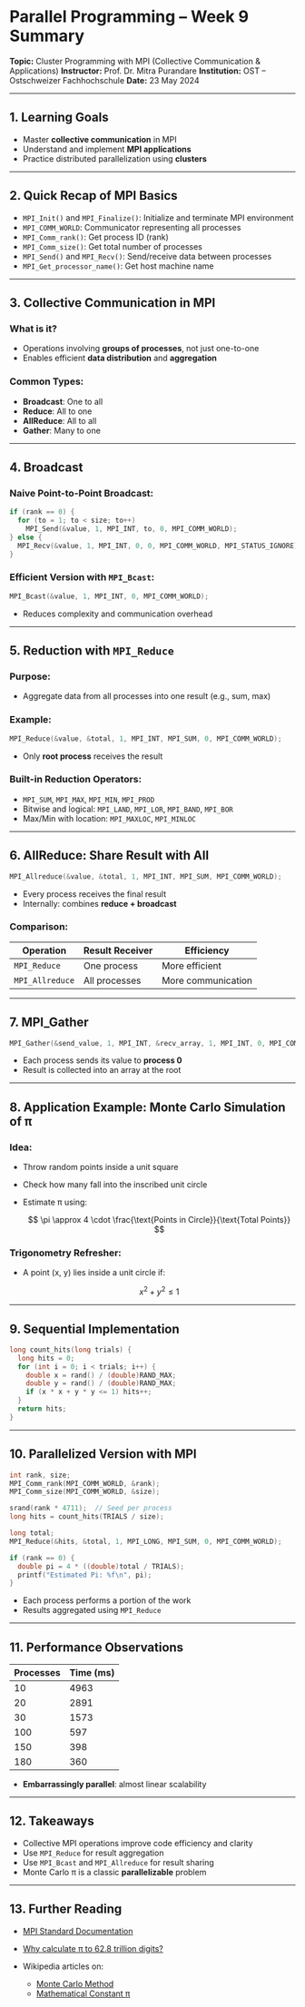 # Parallel Programming – Week 9 Summary

**Topic:** Cluster Programming with MPI (Collective Communication & Applications)
**Instructor:** Prof. Dr. Mitra Purandare
**Institution:** OST – Ostschweizer Fachhochschule
**Date:** 23 May 2024

---

## 1. Learning Goals

* Master **collective communication** in MPI
* Understand and implement **MPI applications**
* Practice distributed parallelization using **clusters**

---

## 2. Quick Recap of MPI Basics

* `MPI_Init()` and `MPI_Finalize()`: Initialize and terminate MPI environment
* `MPI_COMM_WORLD`: Communicator representing all processes
* `MPI_Comm_rank()`: Get process ID (rank)
* `MPI_Comm_size()`: Get total number of processes
* `MPI_Send()` and `MPI_Recv()`: Send/receive data between processes
* `MPI_Get_processor_name()`: Get host machine name

---

## 3. Collective Communication in MPI

### What is it?

* Operations involving **groups of processes**, not just one-to-one
* Enables efficient **data distribution** and **aggregation**

### Common Types:

* **Broadcast**: One to all
* **Reduce**: All to one
* **AllReduce**: All to all
* **Gather**: Many to one

---

## 4. Broadcast

### Naive Point-to-Point Broadcast:

```c
if (rank == 0) {
  for (to = 1; to < size; to++)
    MPI_Send(&value, 1, MPI_INT, to, 0, MPI_COMM_WORLD);
} else {
  MPI_Recv(&value, 1, MPI_INT, 0, 0, MPI_COMM_WORLD, MPI_STATUS_IGNORE);
}
```

### Efficient Version with `MPI_Bcast`:

```c
MPI_Bcast(&value, 1, MPI_INT, 0, MPI_COMM_WORLD);
```

* Reduces complexity and communication overhead

---

## 5. Reduction with `MPI_Reduce`

### Purpose:

* Aggregate data from all processes into one result (e.g., sum, max)

### Example:

```c
MPI_Reduce(&value, &total, 1, MPI_INT, MPI_SUM, 0, MPI_COMM_WORLD);
```

* Only **root process** receives the result

### Built-in Reduction Operators:

* `MPI_SUM`, `MPI_MAX`, `MPI_MIN`, `MPI_PROD`
* Bitwise and logical: `MPI_LAND`, `MPI_LOR`, `MPI_BAND`, `MPI_BOR`
* Max/Min with location: `MPI_MAXLOC`, `MPI_MINLOC`

---

## 6. AllReduce: Share Result with All

```c
MPI_Allreduce(&value, &total, 1, MPI_INT, MPI_SUM, MPI_COMM_WORLD);
```

* Every process receives the final result
* Internally: combines **reduce + broadcast**

### Comparison:

| Operation       | Result Receiver | Efficiency         |
| --------------- | --------------- | ------------------ |
| `MPI_Reduce`    | One process     | More efficient     |
| `MPI_Allreduce` | All processes   | More communication |

---

## 7. MPI\_Gather

```c
MPI_Gather(&send_value, 1, MPI_INT, &recv_array, 1, MPI_INT, 0, MPI_COMM_WORLD);
```

* Each process sends its value to **process 0**
* Result is collected into an array at the root

---

## 8. Application Example: Monte Carlo Simulation of π

### Idea:

* Throw random points inside a unit square
* Check how many fall into the inscribed unit circle
* Estimate π using:

  $$
  \pi \approx 4 \cdot \frac{\text{Points in Circle}}{\text{Total Points}}
  $$

### Trigonometry Refresher:

* A point (x, y) lies inside a unit circle if:

  $$
  x^2 + y^2 \leq 1
  $$

---

## 9. Sequential Implementation

```c
long count_hits(long trials) {
  long hits = 0;
  for (int i = 0; i < trials; i++) {
    double x = rand() / (double)RAND_MAX;
    double y = rand() / (double)RAND_MAX;
    if (x * x + y * y <= 1) hits++;
  }
  return hits;
}
```

---

## 10. Parallelized Version with MPI

```c
int rank, size;
MPI_Comm_rank(MPI_COMM_WORLD, &rank);
MPI_Comm_size(MPI_COMM_WORLD, &size);

srand(rank * 4711);  // Seed per process
long hits = count_hits(TRIALS / size);

long total;
MPI_Reduce(&hits, &total, 1, MPI_LONG, MPI_SUM, 0, MPI_COMM_WORLD);

if (rank == 0) {
  double pi = 4 * ((double)total / TRIALS);
  printf("Estimated Pi: %f\n", pi);
}
```

* Each process performs a portion of the work
* Results aggregated using `MPI_Reduce`

---

## 11. Performance Observations

| Processes | Time (ms) |
| --------- | --------- |
| 10        | 4963      |
| 20        | 2891      |
| 30        | 1573      |
| 100       | 597       |
| 150       | 398       |
| 180       | 360       |

* **Embarrassingly parallel**: almost linear scalability

---

## 12. Takeaways

* Collective MPI operations improve code efficiency and clarity
* Use `MPI_Reduce` for result aggregation
* Use `MPI_Bcast` and `MPI_Allreduce` for result sharing
* Monte Carlo π is a classic **parallelizable** problem

---

## 13. Further Reading

* [MPI Standard Documentation](https://www.mpi-forum.org/docs/)
* [Why calculate π to 62.8 trillion digits?](https://theconversation.com/why-bother-calculating-pi-to-62-8-trillion-digits-its-both-useless-and-fascinating-166271)
* Wikipedia articles on:

  * [Monte Carlo Method](https://en.wikipedia.org/wiki/Monte_Carlo_method)
  * [Mathematical Constant π](https://en.wikipedia.org/wiki/Pi)
